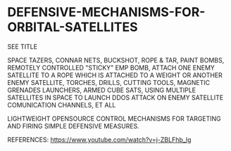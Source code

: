 # DEFENSIVE-MECHANISMS-FOR-ORBITAL-SATELLITES
SEE TITLE

SPACE TAZERS, CONNAR NETS, BUCKSHOT, ROPE & TAR, PAINT BOMBS, REMOTELY CONTROLLED "STICKY" EMP BOMB, ATTACH ONE ENEMY SATELLITE TO A ROPE WHICH IS ATTACHED TO A WEIGHT OR ANOTHER ENEMY SATELLITE, TORCHES, DRILLS, CUTTING TOOLS, MAGNETIC GRENADES LAUNCHERS, ARMED CUBE SATS, USING MULTIPLE SATELLITES IN SPACE TO LAUNCH DDOS ATTACK ON ENEMY SATELLITE COMUNICATION CHANNELS, ET ALL

LIGHTWEIGHT OPENSOURCE CONTROL MECHANISMS FOR TARGETING AND FIRING SIMPLE DEFENSIVE MEASURES.

REFERENCES:
https://www.youtube.com/watch?v=j-ZBLFhb_lg
